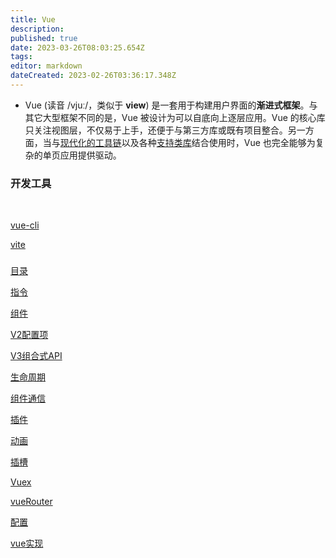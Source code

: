 ```yaml
---
title: Vue
description: 
published: true
date: 2023-03-26T08:03:25.654Z
tags: 
editor: markdown
dateCreated: 2023-02-26T03:36:17.348Z
---
```


* Vue (读音 /vjuː/，类似于 **view**) 是一套用于构建用户界面的**渐进式框架**。与其它大型框架不同的是，Vue 被设计为可以自底向上逐层应用。Vue 的核心库只关注视图层，不仅易于上手，还便于与第三方库或既有项目整合。另一方面，当与[现代化的工具链](https://cn.vuejs.org/v2/guide/single-file-components.html)以及各种[支持类库](https://github.com/vuejs/awesome-vue#libraries--plugins)结合使用时，Vue 也完全能够为复杂的单页应用提供驱动。

### 开发工具

‍

[vue-cli](https://www.notion.so/vue-cli-2f3c018ad9b344ef8e6d9c698f6009df)

[vite](https://www.notion.so/vite-65b6f59653f146c0a6eec88bbcc4ad3e)

### 

[目录](https://www.notion.so/350fd538a92546e2a460f00be629cecb)

[指令](https://www.notion.so/29f72ef877e94f68bba0d3334091ecce)

[组件](https://www.notion.so/98e6b05b13a346aea51f73a5afe38851)

[V2配置项](https://www.notion.so/V2-d3b30f0de53f46e4b3292dca94966875)

[V3组合式API](https://www.notion.so/V3-API-e9eaa18548574067bd0104727f727939)

[生命周期](https://www.notion.so/4ff8628e3ad4485280b004bf8b62e760)

[组件通信](https://www.notion.so/05e6722d2ec2461e847bd7094ea8a5be)

[插件](https://www.notion.so/02f2c3a3ec4b42fdbeb90d725672da61)

[动画](https://www.notion.so/4081cb53d0f740ab8ea9ef6ddecb4ea2)

[插槽](https://www.notion.so/06170eb30b364f95b77d7be779e87baf)

[Vuex](https://www.notion.so/Vuex-d98e7e6ff368490bbf3b14673f80ab49)

[vueRouter](https://www.notion.so/vueRouter-7346ae83aa6b458ba732d6f9cf476d76)

[配置](https://www.notion.so/eacad00cd7944cabb5bb44895876fffa)

[vue实现](https://www.notion.so/vue-7e2fc46b795744628faec268d7dc342b)